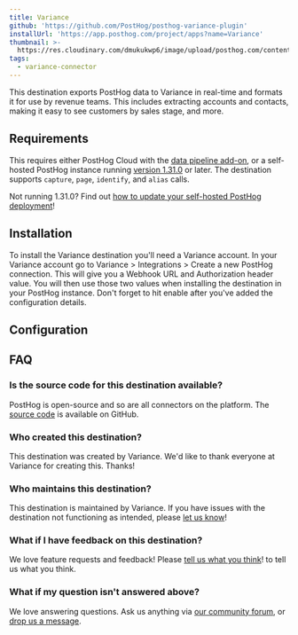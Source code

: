 ```yaml
---
title: Variance
github: 'https://github.com/PostHog/posthog-variance-plugin'
installUrl: 'https://app.posthog.com/project/apps?name=Variance'
thumbnail: >-
  https://res.cloudinary.com/dmukukwp6/image/upload/posthog.com/contents/cdp/thumbnails/variance.png
tags:
  - variance-connector
---
```


This destination exports PostHog data to Variance in real-time and formats it for use by revenue teams. This includes extracting accounts and contacts, making it easy to see customers by sales stage, and more.

## Requirements

This requires either PostHog Cloud with the [data pipeline add-on](https://us.posthog.com/organization/billing), or a self-hosted PostHog instance running [version 1.31.0](https://posthog.com/blog/the-posthog-array-1-31-0) or later. The destination supports `capture`, `page`, `identify`, and `alias` calls.

Not running 1.31.0? Find out [how to update your self-hosted PostHog deployment](https://posthog.com/docs/runbook/upgrading-posthog)!

## Installation

To install the Variance destination you'll need a Variance account. In your Variance account go to Variance > Integrations > Create a new PostHog connection. This will give you a Webhook URL and Authorization header value. You will then use those two values when installing the destination in your PostHog instance. Don't forget to hit enable after you've added the configuration details.

## Configuration

<AppParameters />

## FAQ

### Is the source code for this destination available?

PostHog is open-source and so are all connectors on the platform. The [source code](https://github.com/PostHog/posthog-variance-plugin) is available on GitHub.

### Who created this destination?

This destination was created by Variance. We'd like to thank everyone at Variance for creating this. Thanks!

### Who maintains this destination?

This destination is maintained by Variance. If you have issues with the destination not functioning as intended, please [let us know](http://app.posthog.com/home#supportModal)!

### What if I have feedback on this destination?

We love feature requests and feedback! Please [tell us what you think](http://app.posthog.com/home#supportModal)! to tell us what you think.

### What if my question isn't answered above?

We love answering questions. Ask us anything via [our community forum](/questions), or [drop us a message](http://app.posthog.com/home#supportModal). 

